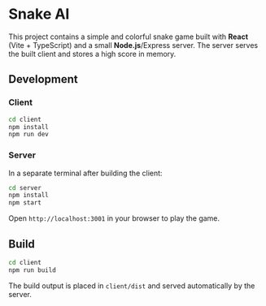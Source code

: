# Snake AI

This project contains a simple and colorful snake game built with **React** (Vite + TypeScript) and a small **Node.js**/Express server. The server serves the built client and stores a high score in memory.

## Development

### Client

```bash
cd client
npm install
npm run dev
```

### Server

In a separate terminal after building the client:

```bash
cd server
npm install
npm start
```

Open `http://localhost:3001` in your browser to play the game.

## Build

```bash
cd client
npm run build
```
The build output is placed in `client/dist` and served automatically by the server.
